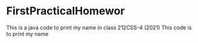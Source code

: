 # FirstPracticalHomewor
This is a java code to print my name in class 212CSS-4 (2021)
This code is to print my name 
